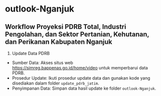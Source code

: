 # outlook-Nganjuk
## Workflow Proyeksi PDRB Total, Industri Pengolahan, dan Sektor Pertanian, Kehutanan, dan Perikanan Kabupaten Nganjuk

1. Update Data PDRB
+ Sumber Data: Akses situs web https://simreg.bappenas.go.id/home/video untuk memperbarui data PDRB.
+ Prosedur Update: Ikuti prosedur update data dan gunakan kode yang disediakan dalam folder `update_pdrb_jatim`.
+ Penyimpanan Data: Simpan data hasil update ke folder `outlook-Nganjuk`.
